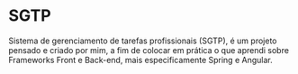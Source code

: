 # SGTP

Sistema de gerenciamento de tarefas profissionais (SGTP), é um projeto pensado e criado por mim, a fim de colocar em prática o que aprendi sobre Frameworks Front e Back-end, mais especificamente Spring e Angular.

